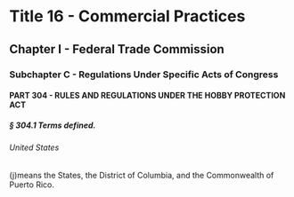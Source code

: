 
# Title 16 - Commercial Practices
## Chapter I - Federal Trade Commission
### Subchapter C - Regulations Under Specific Acts of Congress
#### PART 304 - RULES AND REGULATIONS UNDER THE HOBBY PROTECTION ACT
##### § 304.1 Terms defined.
###### United States

(j)means the States, the District of Columbia, and the Commonwealth of Puerto Rico.
